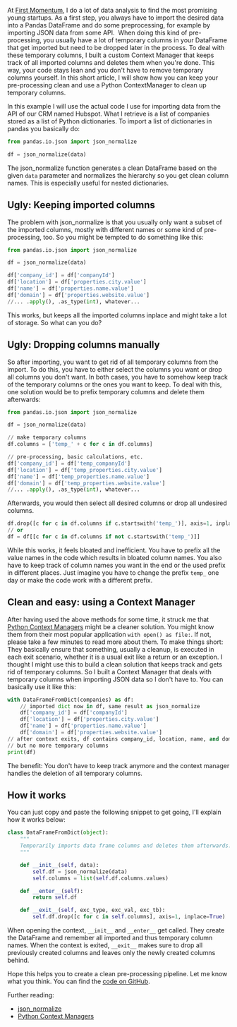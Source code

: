 <!--
.. title: Keeping Pandas DataFrames clean when importing JSON (with Context Managers)
.. slug: keeping-pandas-dataframes-clean-importing-json
.. date: 2019-03-03 10:30:13 UTC+01:00
.. tags: Machine Learning, Pandas, Clean Code, Python, Tech
.. category: Tech 
.. link: 
.. description: 
.. type: text
-->

At [First Momentum](https://firstmomentum.vc), I do a lot of data analysis to find the most promising young startups.
As a first step, you always have to import the desired data into a Pandas DataFrame
and do some preprocessing, for example by importing JSON data from some API. 
When doing this kind of pre-processing,
you usually have a lot of temporary columns in your DataFrame that get imported but need to be dropped later in the process.
To deal with these temporary columns,
I built a custom Context Manager that keeps track of all imported columns
and deletes them when you're done.
This way, your code stays lean and you don't have to remove temporary columns yourself.
In this short article, I will show how you can keep your pre-processing clean
and use a Python ContextManager to clean up temporary columns.
<!-- TEASER_END -->

In this example I will use the actual code I use for importing data from the API of our CRM named Hubspot.
What I retrieve is a list of companies stored as a list of Python dictionaries.
To import a list of dictionaries in pandas you basically do:

```python
from pandas.io.json import json_normalize

df = json_normalize(data)
```

The json_normalize function generates a clean DataFrame based on the given `data` parameter and normalizes the hierarchy so you get clean column names.
This is especially useful for nested dictionaries.

## Ugly: Keeping imported columns
The problem with json_normalize is that you usually only want a subset of the imported columns,
mostly with different names or some kind of pre-processing, too.
So you might be tempted to do something like this:
```python
from pandas.io.json import json_normalize

df = json_normalize(data)

df['company_id'] = df['companyId']
df['location'] = df['properties.city.value']
df['name'] = df['properties.name.value']
df['domain'] = df['properties.website.value']
//... .apply(), .as_type(int), whatever...
```

This works, but keeps all the imported columns inplace and might take a lot of storage.
So what can you do?

## Ugly: Dropping columns manually
So after importing, you want to get rid of all temporary columns from the import.
To do this, you have to either select the columns you want or drop all columns you don't want.
In both cases, you have to somehow keep track of the temporary columns or the ones you want to keep.
To deal with this, one solution would be to prefix temporary columns and delete them afterwards:
```python
from pandas.io.json import json_normalize

df = json_normalize(data)

// make temporary columns
df.columns = ['temp_' + c for c in df.columns]

// pre-processing, basic calculations, etc.
df['company_id'] = df['temp_companyId']
df['location'] = df['temp_properties.city.value']
df['name'] = df['temp_properties.name.value']
df['domain'] = df['temp_properties.website.value']
//... .apply(), .as_type(int), whatever...
```

Afterwards, you would then select all desired columns or drop all undesired columns.
```python
df.drop([c for c in df.columns if c.startswith('temp_')], axis=1, inplace=True)
// or
df = df[[c for c in df.columns if not c.startswith('temp_')]]
```

While this works, it feels bloated and inefficient.
You have to prefix all the value names in the code which results in bloated column names.
You also have to keep track of column names you want in the end
or the used prefix in different places.
Just imagine you have to change the prefix `temp_` one day or make the code work with a different prefix.

## Clean and easy: using a Context Manager
After having used the above methods for some time, it struck me that [Python Context Managers](https://jeffknupp.com/blog/2016/03/07/python-with-context-managers/) might be a cleaner solution.
You might know them from their most popular application `with open() as file:`.
If not, please take a few minutes to read more about them.
To make things short: They basically ensure that something, usually a cleanup, is executed in each exit scenario,
whether it is a usual exit like a return or an exception.
I thought I might use this to build a clean solution that keeps track and gets rid of temporary columns.
So I built a Context Manager that deals with temporary columns when importing JSON data so I don't have to.
You can basically use it like this:

```python
with DataFrameFromDict(companies) as df:
    // imported dict now in df, same result as json_normalize
    df['company_id'] = df['companyId']
    df['location'] = df['properties.city.value']
    df['name'] = df['properties.name.value']
    df['domain'] = df['properties.website.value']
// after context exits, df contains company_id, location, name, and domain
// but no more temporary columns
print(df)
```

The benefit: You don't have to keep track anymore and the context manager handles the deletion of all temporary columns.

## How it works
You can just copy and paste the following snippet to get going, I'll explain how it works below:

```python
class DataFrameFromDict(object):
    """
    Temporarily imports data frame columns and deletes them afterwards.
    """

    def __init__(self, data):
        self.df = json_normalize(data)
        self.columns = list(self.df.columns.values)

    def __enter__(self):
        return self.df

    def __exit__(self, exc_type, exc_val, exc_tb):
        self.df.drop([c for c in self.columns], axis=1, inplace=True)
```

When opening the context, `__init__` and `__enter__` get called.
They create the DataFrame and remember all imported and thus temporary column names.
When the context is exited, `__exit__` makes sure to drop all previously created columns
and leaves only the newly created columns behind.

Hope this helps you to create a clean pre-processing pipeline.
Let me know what you think.
You can find the [code on GitHub](https://gist.github.com/lorey/2b57b4ebfec4d45221e15a49060f80d2).


Further reading:

- [json_normalize](https://pandas.pydata.org/pandas-docs/stable/reference/api/pandas.io.json.json_normalize.html)
- [Python Context Managers](https://jeffknupp.com/blog/2016/03/07/python-with-context-managers/)